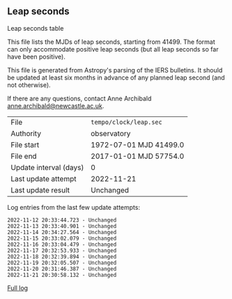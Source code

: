 
## Leap seconds

Leap seconds table

This file lists the MJDs of leap seconds, starting from 41499.
The format can only accommodate positive leap seconds (but all
leap seconds so far have been positive).

This file is generated from Astropy's parsing of the IERS
bulletins. It should be updated at least six months in advance
of any planned leap second (and not otherwise).

If there are any questions, contact Anne Archibald
<anne.archibald@newcastle.ac.uk>.

|     |     |
|:--- |:--- |
| File | `tempo/clock/leap.sec` |
| Authority | observatory |
| File start | 1972-07-01 MJD 41499.0 |
| File end | 2017-01-01 MJD 57754.0 |
| Update interval (days) | 0 |
| Last update attempt | 2022-11-21 |
| Last update result | Unchanged |

Log entries from the last few update attempts:
```
2022-11-12 20:33:44.723 - Unchanged
2022-11-13 20:33:40.901 - Unchanged
2022-11-14 20:34:27.564 - Unchanged
2022-11-15 20:33:02.079 - Unchanged
2022-11-16 20:33:04.479 - Unchanged
2022-11-17 20:32:53.933 - Unchanged
2022-11-18 20:32:39.894 - Unchanged
2022-11-19 20:32:05.507 - Unchanged
2022-11-20 20:31:46.387 - Unchanged
2022-11-21 20:30:58.132 - Unchanged
```
[Full log](https://raw.githubusercontent.com/ipta/pulsar-clock-corrections/main/log/tempo/clock/leap.sec.log)
